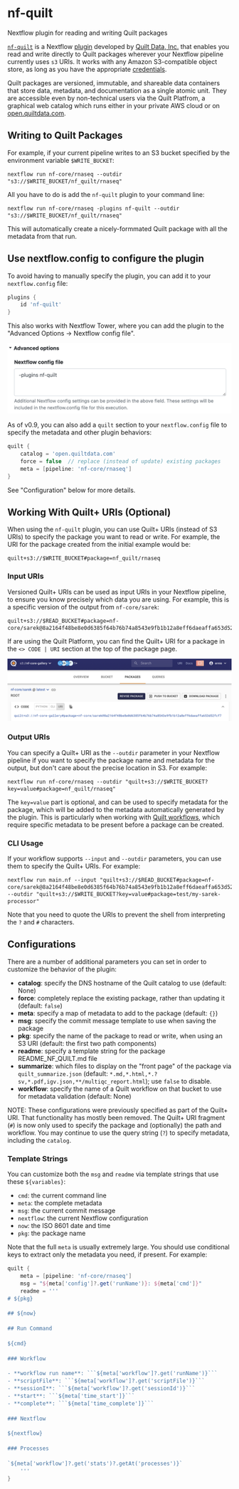 # nf-quilt

Nextflow plugin for reading and writing Quilt packages

[`nf-quilt`](https://github.com/quiltdata/nf-quilt) is a Nextflow
[plugin](https://www.nextflow.io/docs/latest/plugins.html) developed by [Quilt
Data, Inc.](https://quiltdata.com/) that enables you read and write directly to
Quilt packages wherever your Nextflow pipeline currently uses `s3` URIs. It
works with any Amazon S3-compatible object store, as long as you have the
appropriate
[credentials](https://docs.aws.amazon.com/cli/latest/userguide/cli-configure-files.html).

Quilt packages are versioned, immutable, and shareable data containers that
store data, metadata, and documentation as a single atomic unit. They are
accessible even by non-technical users via the Quilt Platfrom, a graphical
web catalog which runs either in your private AWS cloud or on
[open.quiltdata.com](https://open.quiltdata.com).

## Writing to Quilt Packages

For example, if your current pipeline writes to an S3 bucket specified by the
environment variable `$WRITE_BUCKET`:

```shell
nextflow run nf-core/rnaseq --outdir "s3://$WRITE_BUCKET/nf_quilt/rnaseq"
```

All you have to do is add the `nf-quilt` plugin to your command line:

```shell
nextflow run nf-core/rnaseq -plugins nf-quilt --outdir "s3://$WRITE_BUCKET/nf_quilt/rnaseq"
```

This will automatically create a nicely-formmated Quilt package with all the
metadata from that run.

## Use nextflow.config to configure the plugin

To avoid having to manually specify the plugin, you can add it to your
`nextflow.config` file:

```groovy
plugins {
    id 'nf-quilt'
}
```

This also works with Nextflow Tower, where you can add the plugin to the
"Advanced Options -> Nextflow config file".

![Example Tower Configuration](./images/tower-config.png)

As of v0.9, you can also add a `quilt` section to your `nextflow.config` file
to specify the metadata and other plugin behaviors:

```groovy
quilt {
    catalog = 'open.quiltdata.com'
    force = false  // replace (instead of update) existing packages
    meta = [pipeline: 'nf-core/rnaseq']
}
```

See "Configuration" below for more details.

## Working With Quilt+ URIs (Optional)

When using the `nf-quilt` plugin, you can use Quilt+ URIs (instead of S3 URIs)
to specify the package you want to read or write. For example, the URI for the
package created from the initial example would be:

```shell
quilt+s3://$WRITE_BUCKET#package=nf_quilt/rnaseq
```

### Input URIs

Versioned Quilt+ URIs can be used as input URIs in your Nextflow pipeline, to
ensure you know precisely which data you are using. For example, this is a
specific version of the output from `nf-core/sarek`:

```shell
quilt+s3://$READ_BUCKET#package=nf-core/sarek@8a2164f48be8e0d6385f64b76b74a8543e9fb1b12a8eff6daeaffa653d52fcf7
```

If are using the Quilt Platform, you can find the Quilt+ URI for a package in
the `<> CODE | URI` section at the top of the package page.

![Example Quilt+ URI](./images/quilt-uri.png)

### Output URIs

You can specify a Quilt+ URI as the `--outdir` parameter in your Nextflow
pipeline if you want to specify the package name and metadata for the output,
but don't care about the precise location in S3. For example:

```shell
nextflow run nf-core/rnaseq --outdir "quilt+s3://$WRITE_BUCKET?key=value#package=nf_quilt/rnaseq"
```

The `key=value` part is optional, and can be used to specify metadata for the
package, which will be added to the metadata automatically generated by the
plugin. This is particularly when working with [Quilt
workflows](https://docs.quiltdata.com/workflows), which require specific
metadata to be present before a package can be created.

### CLI Usage

If your workflow supports `--input` and `--outdir` parameters, you can use them
to specify the Quilt+ URIs. For example:

```shell
nextflow run main.nf --input "quilt+s3://$READ_BUCKET#package=nf-core/sarek@8a2164f48be8e0d6385f64b76b74a8543e9fb1b12a8eff6daeaffa653d52fcf7" --outdir "quilt+s3://$WRITE_BUCKET?key=value#package=test/my-sarek-processor"
```

Note that you need to quote the URIs to prevent the shell from interpreting the
`?` and `#` characters.

## Configurations

There are a number of additional parameters you can set in order to customize
the behavior of the plugin:

* **catalog**: specify the DNS hostname of the Quilt catalog to use (default:
  None)
* **force**: completely replace the existing package, rather than updating it
  (default: `false`)
* **meta**: specify a map of metadata to add to the package (default: `{}`)
* **msg**: specify the commit message template to use when saving the package
* **pkg**: specify the name of the package to read or write, when using an S3
  URI (default: the first two path components)
* **readme**: specify a template string for the package README_NF_QUILT.md file
* **summarize**: which files to display on the "front page" of the package via
  `quilt_summarize.json`  (default:
  `*.md,*.html,*.?sv,*.pdf,igv.json,**/multiqc_report.html`); use `false` to
  disable.
* **workflow**: specify the name of a Quilt workflow on that bucket to use for
  metadata validation (default: None)

NOTE: These configurations were previously specified as part of the Quilt+ URI.
That functionality has mostly been removed. The Quilt+ URI fragment (`#`) is now
only used to specify the package and (optionally) the path and workflow. You may
continue to use the query string (`?`) to specify metadata, including the
`catalog`.

### Template Strings

You can customize both the `msg` and `readme` via template strings that use
these `${variables}`:

* `cmd`: the current command line
* `meta`: the complete metadata
* `msg`: the current commit message
* `nextflow`: the current Nextflow configuration
* `now`: the ISO 8601 date and time
* `pkg`: the package name

Note that the full `meta` is usually extremely large. You should use conditional
keys to extract only the metadata you need, if present. For example:

```groovy
quilt {
    meta = [pipeline: 'nf-core/rnaseq']
    msg = "${meta['config']?.get('runName')}: ${meta['cmd']}"
    readme = '''
# ${pkg}

## ${now}

## Run Command

${cmd}

### Workflow

- **workflow run name**: ```${meta['workflow']?.get('runName')}```
- **scriptFile**: ```${meta['workflow']?.get('scriptFile')}```
- **sessionI**: ```${meta['workflow']?.get('sessionId')}```
- **start**: ```${meta['time_start']}```
- **complete**: ```${meta['time_complete']}```

### Nextflow

${nextflow}

### Processes

`${meta['workflow']?.get('stats')?.getAt('processes')}`
    '''
}
```
